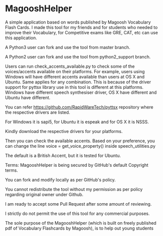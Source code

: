 # MagooshHelper
A simple application based on words published by Magoosh Vocabulary Flash Cards.
I made this tool for my friends and for students who needed to improve their Vocabulary, for Competitive exams like GRE, CAT, etc can use this application.

A Python3 user can fork and use the tool from master branch.

A Python2 user can fork and use the tool from python2_support branch.

Users can run check_accents_available.py to check some of the voices/accents available on their platforms.
For example, users using Windows will have different accents available than users at OS X and Ubuntu.
Same applies for any combination. This is because of the driver support for pyttsx library use in this tool is different at this platforms.
Windows have different speech synthesiser driver, OS X have different and Ubuntu have different.

You can refer https://github.com/RapidWareTech/pyttsx repository where the respective drivers are listed.

For Windows it is sapi5, for Ubuntu it is espeak and for OS X it is NSSS.

Kindly download the respective drivers for your platforms.

Then you can check the available accents.
Based on your preference, you can change the line voice = get_voice_property() inside speech_utilities.py

The default is a British Accent, but it is tested for Ubuntu.


Terms:
MagooshHelper is being secured by GitHub's default Copyright terms.

You can fork and modify locally as per GitHub's policy.

You cannot redistribute the tool without my permission as per policy regarding original owner under Github.

I am ready to accept some Pull Request after some amount of reviewing.

I strictly do not permit the use of this tool for any commercial purposes.

The sole purpose of the MagooshHelper (which is built on freely published pdf of Vocabulary Flashcards by Magoosh),
is to help out young students

